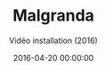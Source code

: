 ---
title: 'Malgranda'
subtitle: 'Vidéo installation (2016)'
date: 2016-04-20 00:00:00
description: "Réalisé avec Alexandre Gomez - Vidéo installation en image de synthèse, réalisé en 3 semaines"
featured_image: '/images/11Malgranda/couverture.jpg'
---